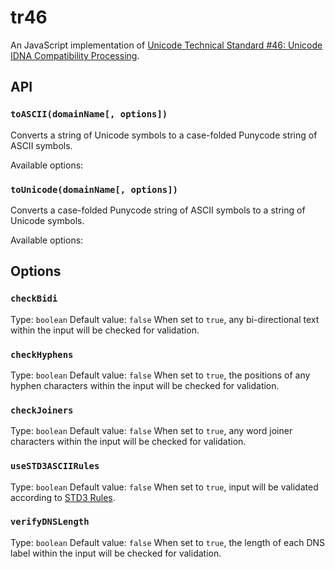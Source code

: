 # tr46

An JavaScript implementation of [Unicode Technical Standard #46: Unicode IDNA Compatibility Processing](https://unicode.org/reports/tr46/).

## API

### `toASCII(domainName[, options])`

Converts a string of Unicode symbols to a case-folded Punycode string of ASCII symbols.

Available options:


### `toUnicode(domainName[, options])`

Converts a case-folded Punycode string of ASCII symbols to a string of Unicode symbols.

Available options:


## Options

### `checkBidi`

Type: `boolean`
Default value: `false`
When set to `true`, any bi-directional text within the input will be checked for validation.

### `checkHyphens`

Type: `boolean`
Default value: `false`
When set to `true`, the positions of any hyphen characters within the input will be checked for validation.

### `checkJoiners`

Type: `boolean`
Default value: `false`
When set to `true`, any word joiner characters within the input will be checked for validation.



### `useSTD3ASCIIRules`

Type: `boolean`
Default value: `false`
When set to `true`, input will be validated according to [STD3 Rules](http://unicode.org/reports/tr46/#STD3_Rules).

### `verifyDNSLength`

Type: `boolean`
Default value: `false`
When set to `true`, the length of each DNS label within the input will be checked for validation.
